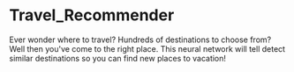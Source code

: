 # Travel_Recommender

Ever wonder where to travel? Hundreds of destinations to choose from? Well then you've come to the right place. This neural network will tell detect similar destinations so you can find new places to vacation!
